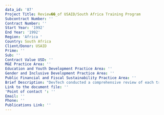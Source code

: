 ```yaml
---
data_id: '87'
Project Title: Review��_of USAID/South Africa Training Program
Subcontract Number: ''
Contract Number: ''
Start Year: '1992'
End Year: '1992'
Region: 'Africa '
Country: South Africa
Client/Donor: USAID
Prime: ''
Sub: ''
Contract Value USD: ''
M&E Practice Area: ''
Education and Youth Development Practice Area: ''
Gender and Inclusive Development Practice Area: ''
Public Financial and Fiscal Sustainability Practice Area: ''
Brief Description: "DevTech conducted a comprehensive review of each training project undertaken by USAID/South Africa since its inception in the early 1980s. DevTech made a determination of Mission goals for a follow-on program through interviews with Mission officials; assessed the needs of the recipients through interviews with returned participants; and analyzed the status of follow-on activities with regard to policy requirements. The team evaluated NGOs working in South Africa for the purpose of determining their interest in participation, their capacity to effectively participate, and ways various NGOs could work together to assist the Mission in carrying out its training objectives.\r\nBased upon the findings, DevTech recommended an implementation plan that appropriately and creatively utilized all available resources; fostered effective networking at a minimum cost; emphasized the quality of contacts rather than the quantity; and incorporated the specific needs and circumstances of USAID/South Africa."
Link to the document file: ''
'Point of contact ': ''
Email: ''
Phone: ''
Publications Link: ''
---
```

